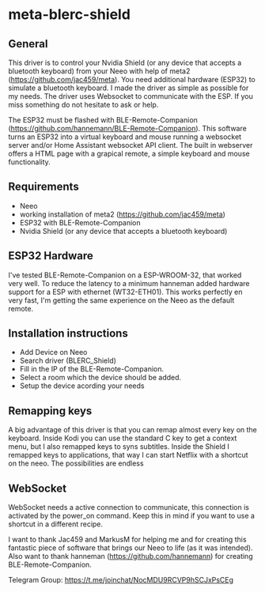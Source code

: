 # meta-blerc-shield

## General
This driver is to control your Nvidia Shield (or any device that accepts a bluetooth keyboard) from your Neeo with help of meta2 (https://github.com/jac459/meta). You need additional hardware (ESP32) to simulate a bluetooth keyboard. 
I made the driver as simple as possible for my needs. The driver uses Websocket to communicate with the ESP. If you miss something do not hesitate to ask or help.

The ESP32 must be flashed with BLE-Remote-Companion (https://github.com/hannemann/BLE-Remote-Companion). This software turns an ESP32 into a virtual keyboard and mouse running a websocket server and/or Home Assistant websocket API client. The built in webserver offers a HTML page with a grapical remote, a simple keyboard and mouse functionality.


## Requirements
- Neeo
- working installation of meta2 (https://github.com/jac459/meta)
- ESP32 with BLE-Remote-Companion
- Nvidia Shield (or any device that accepts a bluetooth keyboard)


## ESP32 Hardware
I've tested BLE-Remote-Companion on a ESP-WROOM-32, that worked very well. To reduce the latency to a minimum hanneman added hardware support for a ESP with ethernet (WT32-ETH01). This works perfectly en very fast, I'm getting the same experience on the Neeo as the default remote.


## Installation instructions
- Add Device on Neeo
- Search driver (BLERC_Shield)
- Fill in the IP of the BLE-Remote-Companion.
- Select a room which the device should be added.
- Setup the device acording your needs


## Remapping keys
A big advantage of this driver is that you can remap almost every key on the keyboard. Inside Kodi you can use the standard C key to get a context menu, but I also remapped keys to syns subtitles. Inside the Shield I remapped keys to applications, that way I can start Netflix with a shortcut on the neeo. The possibilities are endless


## WebSocket
WebSocket needs a active connection to communicate, this connection is activated by the power_on command. Keep this in mind if you want to use a shortcut in a different recipe.


I want to thank Jac459 and MarkusM for helping me and for creating this fantastic piece of software that brings our Neeo to life (as it was intended).
Also want to thank hanneman (https://github.com/hannemann) for creating BLE-Remote-Companion.

Telegram Group: https://t.me/joinchat/NocMDU9RCVP9hSCJxPsCEg

